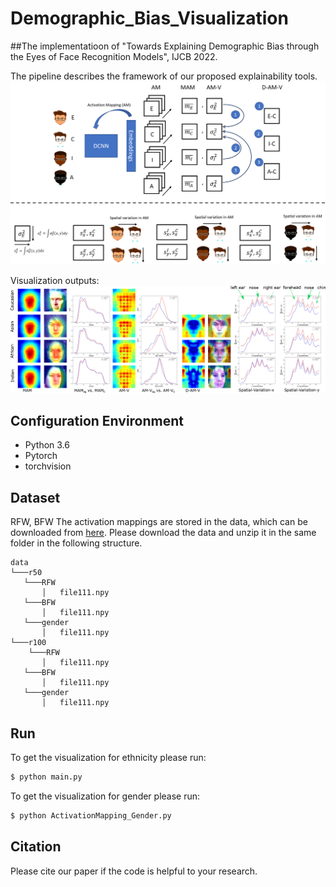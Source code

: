 # Demographic_Bias_Visualization

##The implementatioon of "Towards Explaining Demographic Bias through the Eyes of Face Recognition Models", IJCB 2022.

The pipeline describes the framework of our proposed explainability tools.
![overview](results/pipeline.png)

Visualization outputs:
![overview](results/ArcFace_BFW_scoreCAM.png)

## Configuration Environment
- Python 3.6
- Pytorch
- torchvision

## Dataset
RFW, BFW
The activation mappings are stored in the data, which can be downloaded from  <a href="https://cloud-ext.igd.fraunhofer.de/s/LqwWTLf8Wz7TqAw">here</a>.
Please download the data and unzip it in the same folder in the following structure. 

```
data 
└───r50
   └───RFW
       │   file111.npy
   └───BFW
       │   file111.npy
   └───gender
       │   file111.npy
└───r100
    └───RFW
       │   file111.npy
   └───BFW
       │   file111.npy
   └───gender
       │   file111.npy
```
## Run
To get the visualization for ethnicity please run:
```bash
$ python main.py
```

To get the visualization for gender please run:
```bash
$ python ActivationMapping_Gender.py
```

## Citation
Please cite our paper if the code is helpful to your research.

